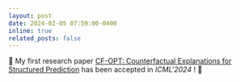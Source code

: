 ```yaml
---
layout: post
date: 2024-02-05 07:59:00-0400
inline: true
related_posts: false
---
```


:tada: My first research paper [CF-OPT: Counterfactual Explanations for Structured Prediction](https://arxiv.org/abs/2405.18293) has been accepted in *ICML'2024* ! :tada:
